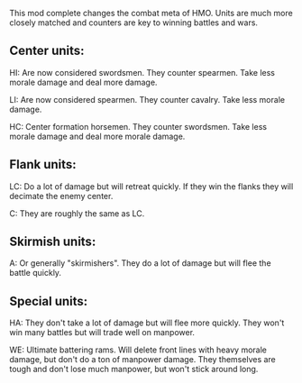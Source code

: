 
This mod complete changes the combat meta of HMO.
Units are much more closely matched and counters are key to winning battles and wars.

## Center units:
HI: Are now considered swordsmen. They counter spearmen. Take less morale damage and deal more damage.

LI: Are now considered spearmen. They counter cavalry. Take less morale damage.

HC: Center formation horsemen. They counter swordsmen. Take less morale damage and deal more morale damage.

## Flank units:
LC: Do a lot of damage but will retreat quickly. If they win the flanks they will decimate the enemy center.

C: They are roughly the same as LC.

## Skirmish units:
A: Or generally "skirmishers". They do a lot of damage but will flee the battle quickly.

## Special units:
HA: They don't take a lot of damage but will flee more quickly. They won't win many battles but will trade well on manpower.

WE: Ultimate battering rams. Will delete front lines with heavy morale damage, but don't do a ton of manpower damage. They themselves are tough and don't lose much manpower, but won't stick around long.
